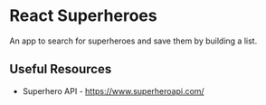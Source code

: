# React Superheroes
An app to search for superheroes and save them by building a list.

## Useful Resources
* Superhero API - https://www.superheroapi.com/


